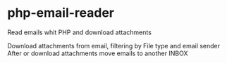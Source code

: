 # php-email-reader
Read emails whit PHP and download attachments

Download attachments from email, filtering by File type and email sender
After or download attachments move emails to another INBOX
